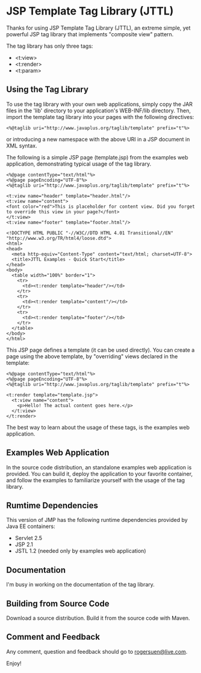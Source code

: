 JSP Template Tag Library (JTTL)
================================

Thanks for using JSP Template Tag Library (JTTL), an extreme simple, yet powerful 
JSP tag library that implements "composite view" pattern.

The tag library has only three tags:

- <t:view>
- <t:render>
- <t:param>

Using the Tag Library
---------------------

To use the tag library with your own web applications, simply copy the JAR
files in the 'lib' directory to your application's WEB-INF/lib directory. 
Then, import the template tag library into your pages with the following directives:

    <%@taglib uri="http://www.javaplus.org/taglib/template" prefix="t"%>

or introducing a new namespace with the above URI in a JSP document
in XML syntax.

The following is a simple JSP page (template.jsp) from the examples web application, 
demonstrating typical usage of the tag library.

	<%@page contentType="text/html"%>
	<%@page pageEncoding="UTF-8"%>
	<%@taglib uri="http://www.javaplus.org/taglib/template" prefix="t"%>
	
	<t:view name="header" template="header.html"/>
	<t:view name="content">
	<font color="red">This is placeholder for content view. Did you forget to override this view in your page?</font>
	</t:view>
	<t:view name="footer" template="footer.html"/>
	
	<!DOCTYPE HTML PUBLIC "-//W3C//DTD HTML 4.01 Transitional//EN" "http://www.w3.org/TR/html4/loose.dtd">
	<html>
	<head>
	  <meta http-equiv="Content-Type" content="text/html; charset=UTF-8">
	  <title>JTTL Examples - Quick Start</title>
	</head>
	<body>
	  <table width="100%" border="1">
	    <tr>
	      <td><t:render template="header"/></td>
	    </tr>
	    <tr>
	      <td><t:render template="content"/></td>
	    </tr>
	    <tr>
	      <td><t:render template="footer"/></td>
	    </tr>
	  </table>
	</body>
	</html>

This JSP page defines a template (it can be used directly). You can create a page 
using the above template, by "overriding" views declared in the template:

	<%@page contentType="text/html"%>
	<%@page pageEncoding="UTF-8"%>
	<%@taglib uri="http://www.javaplus.org/taglib/template" prefix="t"%>
	
	<t:render template="template.jsp">
	  <t:view name="content">
	    <p>Hello! The actual content goes here.</p>
	  </t:view>
	</t:render>

The best way to learn about the usage of these tags, is the examples web application.

Examples Web Application
------------------------

In the source code distribution, an standalone examples web application is provided.
You can build it, deploy the application to your favorite container, and follow 
the examples to familiarize yourself with the usage of the tag library.

Rumtime Dependencies
--------------------

This version of JMP has the following runtime dependencies provided
by Java EE containers:

- Servlet 2.5
- JSP 2.1
- JSTL 1.2 (needed only by examples web application)

Documentation
-------------

I'm busy in working on the documentation of the tag library. 

Building from Source Code
-------------------------

Download a source distribution. Build it from the source code with Maven.

Comment and Feedback
--------------------

Any comment, question and feedback should go to rogersuen@live.com.

Enjoy!
